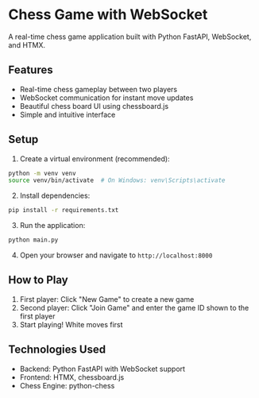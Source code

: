 # Chess Game with WebSocket

A real-time chess game application built with Python FastAPI, WebSocket, and HTMX.

## Features

- Real-time chess gameplay between two players
- WebSocket communication for instant move updates
- Beautiful chess board UI using chessboard.js
- Simple and intuitive interface

## Setup

1. Create a virtual environment (recommended):
```bash
python -m venv venv
source venv/bin/activate  # On Windows: venv\Scripts\activate
```

2. Install dependencies:
```bash
pip install -r requirements.txt
```

3. Run the application:
```bash
python main.py
```

4. Open your browser and navigate to `http://localhost:8000`

## How to Play

1. First player: Click "New Game" to create a new game
2. Second player: Click "Join Game" and enter the game ID shown to the first player
3. Start playing! White moves first

## Technologies Used

- Backend: Python FastAPI with WebSocket support
- Frontend: HTMX, chessboard.js
- Chess Engine: python-chess